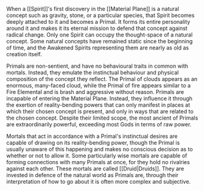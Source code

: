 When a [[Spirit]]'s first discovery in the [[Material Plane]] is a natural concept such as gravity, stone, or a particular species, that Spirit becomes deeply attached to it and becomes a Primal. It forms its entire personality around it and makes it its eternal mission to defend that concept against radical change. Only one Spirit can occupy the thought-space of a natural concept. Some natural concepts have remained static since the beginning of time, and the Awakened Spirits representing them are nearly as old as creation itself. 

Primals are non-sentient, and have no behavioural traits in common with mortals. Instead, they emulate the instinctual behaviour and physical composition of the concept they reflect. The Primal of clouds appears as an enormous, many-faced cloud, while the Primal of fire appears similar to a Fire Elemental and is brash and aggressive without reason. Primals are incapable of entering the Material Plane. Instead, they influence it through the exertion of reality-bending powers that can only manifest in places at which their chosen concept is present, and only in ways that are related to the chosen concept. Despite their limited scope, the most ancient of Primals are extraordinarily powerful, exceeding most Gods in terms of raw power.

Mortals that act in accordance with a Primal's instinctual desires are capable of drawing on its reality-bending power, though the Primal is usually unaware of this happening and makes no conscious decision as to whether or not to allow it. Some particularly wise mortals are capable of forming connections with many Primals at once, for they hold no rivalries against each other. These mortals are called [[Druid|Druids]]. They are invested in defence of the natural world as Primals are, through their interpretation of how to go about it is often more complex and subjective.